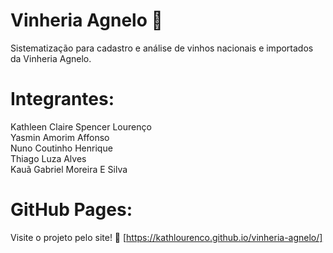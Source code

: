 # Vinheria Agnelo 🍷 
Sistematização para cadastro e análise de vinhos nacionais e importados da Vinheria Agnelo.

# Integrantes:
 Kathleen Claire Spencer Lourenço  \
 Yasmin Amorim Affonso  \
 Nuno Coutinho Henrique  \
 Thiago Luza Alves  \
 Kauã Gabriel Moreira E Silva  

# GitHub Pages:
Visite o projeto pelo site! 
🔗 [https://kathlourenco.github.io/vinheria-agnelo/] 
